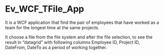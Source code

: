 # Ev_WCF_TFile_App

It is a WCF application that find the pair of employees that have worked as a team for the longest time at the same projects.

It choose a file from the file system and after the file selection, to see the result in “datagrid” with following columns Employee ID, Project ID, DateFrom, DateTo as a period of working together.

